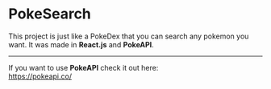 # PokeSearch

This project is just like a PokeDex that you can search any pokemon you want. It was made in **React.js** and **PokeAPI**.

_____

If you want to use **PokeAPI** check it out here: <br> https://pokeapi.co/

